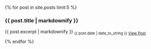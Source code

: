 {% for post in site.posts limit:5 %}
<div style="padding-bottom: 10px;">
<h3>{{ post.title | markdownify }}</h3>
{{ post.excerpt | markdownify }}
<sub>{{ post.date | date_to_string }} <a href="{{ post.url }}">View Post</a></sub>
</div>
{% endfor %}